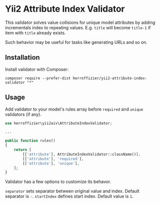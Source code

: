 Yii2 Attribute Index Validator
==============================
This validator solves value collisions for unique model attributes by adding incrementals index to repeating values. E.g. ```title``` will become ```title-1``` if item with ```title``` already exists.

Such behavior may be useful for tasks like generating URLs and so on.

Installation
------------

Install validator with Composer:

```
composer require --prefer-dist herroffizier/yii2-attribute-index-validator "*"
```

Usage
-----

Add validator to your model's rules array before `required` and `unique` validators (if any).

```php
use herroffizier\yii2aiv\AttributeIndexValidator;

...

public function rules()
{
    return [
        [['attribute'], AttributeIndexValidator::className()],
        [['attribute'], 'required'],
        [['attribute'], 'unique'],
    ];
}
```

Validator has a few options to customize its behavor.

```separator``` sets separator between original value and index. Default separator is ```-```.
```startIndex``` defines start index. Default value is ```1```.
